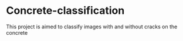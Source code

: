 # Concrete-classification
This project is aimed to classify images with and without cracks on the concrete
